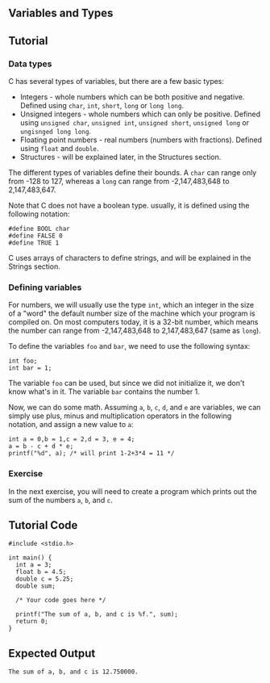 Variables and Types
-------------------

Tutorial
--------

### Data types

C has several types of variables, but there are a few basic types:

* Integers - whole numbers which can be both positive and negative. Defined using `char`, `int`, `short`, `long` or `long long`.
* Unsigned integers - whole numbers which can only be positive. Defined using `unsigned char`, `unsigned int`, `unsigned short`, `unsigned long` or `ungisnged long long`.
* Floating point numbers - real numbers (numbers with fractions). Defined using `float` and `double`.
* Structures - will be explained later, in the Structures section.

The different types of variables define their bounds. A `char` can range only from -128 to 127, whereas a `long` can range from -2,147,483,648 to 2,147,483,647.

Note that C does not have a boolean type. usually, it is defined using the following notation:

    #define BOOL char
    #define FALSE 0
    #define TRUE 1

C uses arrays of characters to define strings, and will be explained in the Strings section.

### Defining variables

For numbers, we will usually use the type `int`, which an integer in the size of a "word" the default number size of the machine which your program is
compiled on. On most computers today, it is a 32-bit number, which means the number can range from -2,147,483,648 to 2,147,483,647 (same as `long`).

To define the variables `foo` and `bar`, we need to use the following syntax:

    int foo;
    int bar = 1;

The variable `foo` can be used, but since we did not initialize it, we don't know what's in it. The variable `bar` contains the number 1.

Now, we can do some math. Assuming `a`, `b`, `c`, `d`, and `e` are variables, we can simply use plus, minus and multiplication operators
in the following notation, and assign a new value to `a`:

    int a = 0,b = 1,c = 2,d = 3, e = 4;
    a = b - c + d * e;
    printf("%d", a); /* will print 1-2+3*4 = 11 */

### Exercise

In the next exercise, you will need to create a program which prints out the sum of the numbers `a`, `b`, and `c`.

Tutorial Code
-------------

	#include <stdio.h>

	int main() {
	  int a = 3;
	  float b = 4.5;
	  double c = 5.25;
	  double sum;

	  /* Your code goes here */

	  printf("The sum of a, b, and c is %f.", sum);
	  return 0;
	}

Expected Output
---------------
	The sum of a, b, and c is 12.750000.
